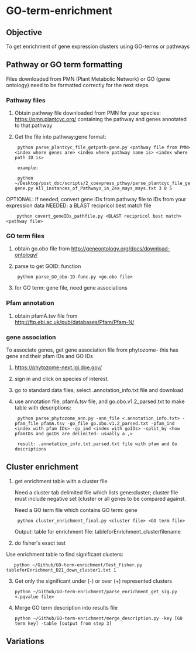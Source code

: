 # GO-term-enrichment

## Objective
To get enrichment of gene expression clusters using GO-terms or pathways

## Pathway or GO term formatting
Files downloaded from PMN (Plant Metabolic Network) or GO (gene ontology) need to be formatted correctly for the next steps.

### Pathway files
1. Obtain pathway file downloaded from PMN for your species: https://pmn.plantcyc.org/ containing the pathway and genes annotated to that pathway
2. Get the file into pathway:gene format:

        python parse_plantcyc_file_getpath-gene.py <pathway file from PMN> <index where genes are> <index where pathway name is> <index where path ID is>
        
        example:
        
        python ~/Desktop/post_doc/scripts/2_coexpress_pthwy/parse_plantcyc_file_getpath-gene.py All_instances_of_Pathways_in_Zea_mays_mays.txt 3 0 5

OPTIONAL: If needed, convert gene IDs from pathway file to IDs from your expression data
NEEDED: a BLAST recipricol best match file

        python covert_geneIDs_pathfile.py <BLAST recipricol best match> <pathway file>

### GO term files
1. obtain go.obo file from http://geneontology.org/docs/download-ontology/
2. parse to get GOID: function

        python parse_GO_obo-ID-func.py <go.obo file>

3. for GO term: gene file, need gene associations

### Pfam annotation
1. obtain pfamA.tsv file from http://ftp.ebi.ac.uk/pub/databases/Pfam/Pfam-N/

### gene association
To associate genes, get gene association file from phytozome- this has gene and their pfam IDs and GO IDs
1. https://phytozome-next.jgi.doe.gov/ 
2. sign in and click on species of interest.
3. go to standard data files, select .annotation_info.txt file and download
4. use annotation file, pfamA.tsv file, and go.obo.v1.2_parsed.txt to make table with descriptions:

        python parse_phytozome_ann.py -ann_file <.annotation_info.txt> -pfam_file pfamA.tsv -go_file go.obo.v1.2_parsed.txt -pfam_ind <index with pfam IDs> -go_ind <index with goIDs> -split_by <how pfamIDs and goIDs are delimited- usually a ,>
        
        result: .annotation_info.txt.parsed.txt file with pfam and Go descriptions

## Cluster enrichment
1. get enrichment table with a cluster file

    Need a cluster tab delimited file which lists gene:cluster; cluster file must include negative set (cluster or all genes to be    compared against.
    
    Need a GO term file which contains GO term: gene
    
        python cluster_enrichment_final.py <cluster file> <GO term file>
        
    Output: table for enrichment file: tableforEnrichment_clusterfilename
    
2. do fisher's exact test

  
  Use enrichment table to find significant clusters:
  
       python ~/Github/GO-term-enrichment/Test_Fisher.py tableforEnrichment_D21_down_cluster1.txt 1
       
 3. Get only the significant under (-) or over (+) represented clusters
 
        python ~/Github/GO-term-enrichment/parse_enrichment_get_sig.py <.pqvalue file>
        
 4. Merge GO term description into results file 
 
        python ~/Github/GO-term-enrichment/merge_description.py -key [GO term key] -table [output from step 3] 
        
 ## Variations
